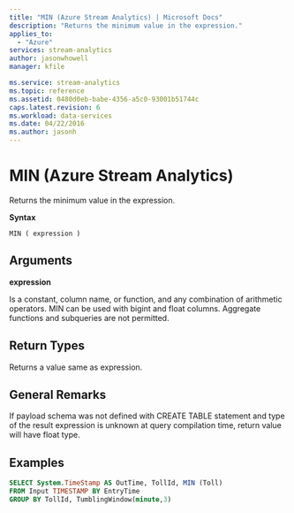 ```yaml
---
title: "MIN (Azure Stream Analytics) | Microsoft Docs"
description: "Returns the minimum value in the expression."
applies_to: 
  - "Azure"
services: stream-analytics
author: jasonwhowell
manager: kfile

ms.service: stream-analytics
ms.topic: reference
ms.assetid: 0480d0eb-babe-4356-a5c0-93001b51744c
caps.latest.revision: 6
ms.workload: data-services
ms.date: 04/22/2016
ms.author: jasonh
---
```

# MIN (Azure Stream Analytics)
  Returns the minimum value in the expression.  
  
 **Syntax**  
  
```  
MIN ( expression )  
```  
  
## Arguments  
 **expression**  
  
 Is a constant, column name, or function, and any combination of arithmetic operators. MIN can be used with bigint and float columns. Aggregate functions and subqueries are not permitted.  
  
## Return Types  
 Returns a value same as expression.  
  
## General Remarks  
 If payload schema was not defined with CREATE TABLE statement and type of the result expression is unknown at query compilation time, return value will have float type.  
  
## Examples  
  
```SQL  
SELECT System.TimeStamp AS OutTime, TollId, MIN (Toll)   
FROM Input TIMESTAMP BY EntryTime  
GROUP BY TollId, TumblingWindow(minute,3)  
  
```  
  
  
